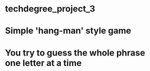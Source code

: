 # techdegree_project_3
# Simple 'hang-man' style game
# You try to guess the whole phrase one letter at a time
